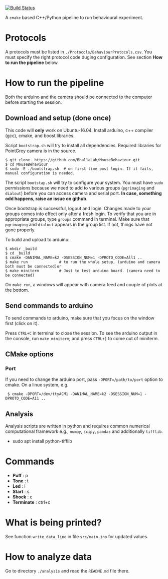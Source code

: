 [![Build Status](https://travis-ci.org/BhallaLab/MouseBehaviour.svg?branch=master)](https://travis-ci.org/BhallaLab/MouseBehaviour)

A `cmake` based C++/Python pipeline to run behavioural experiment.

# Protocols

A protocols must be listed in `./Protocols/BehaviourProtocols.csv`. You must specify the right
protocol code duging configuration. See section __How to run the pipeline__ below.

# How to run the pipeline 

Both the arduino and the camera should be connected to the computer before starting the 
session.

## Download and setup (done once) 

This code will __only__ work on Ubuntu-16.04. Install arduino, c++ compiler
(gcc), cmake, and boost libraries.

Script `bootstrap.sh` will try to install all dependencies. Required
libraries for PointGrey camera is in the source.
    
    $ git clone  https://github.com/BhallaLab/MouseBehaviour.git
    $ cd MouseBehaviour 
    $ sudo -E ./bootstrap.sh  # on first time post login. If it fails, manual configuration is needed.

The script `bootstap.sh` will try to configure your system. You must have `sudo`
permissions because we need to add to various groups (`pgrimaging` and `dialout`)
before you can access camera and serial port. __In case, something odd happens,
raise an issue on github__.

Once bootstrap is successful, logout and login. Changes made to your groups comes
into effect only after a fresh login. To verify that you are in appropriate groups, type `groups`
command in terminal. Make sure that `pgrimaging` and `dialout` appears in the
group list.  If not, things have not gone properly. 

To build and upload to arduino:

    $ mkdir _build 
    $ cd _build
    $ cmake -DANIMAL_NAME=k2 -DSESSION_NUM=1 -DPROTO_CODE=All1 ..
    $ make run              # to run the whole setup, (arduino and camera both must be connected)or
    $ make miniterm         # Just to test arduino board. (camera need to be connected)


On `make run`, a windows will appear with camera feed and couple of plots at the bottom.

## Send commands to arduino

To send commands to arduino, make sure that you focus on the window first (click on it). 

Press `CTRL+C` in terminal to close the session. To see the arduino output in the console,
run `make miniterm`; and press `CTRL+]` to come out of miniterm.

## CMake options

### Port

If you need to change the arduino port, pass `-DPORT=/path/to/port` option to cmake. On a linux system, e.g.

     $ cmake -DPORT=/dev/ttyACM1 -DANIMAL_NAME=k2 -DSESSION_NUM=1 -DPROTO_CODE=A11 ..

## Analysis

Analysis scripts are written in python and requires common numerical computational
framework e.g., `numpy`, `scipy`, `pandas` and additionally `tifflib`.
 
- sudo apt install python-tifflib 

# Commands

- __Puff__ : p
- __Tone__ : t
- __Led__ : l
- __Start__ : s 
- __Shock__ : c
- __Terminate__ : ctrl+c

# What is being printed?

See function `write_data_line` in file `src/main.ino` for updated values.

# How to analyze data

Go to directory `./analysis` and read the `README.md` file there. 
